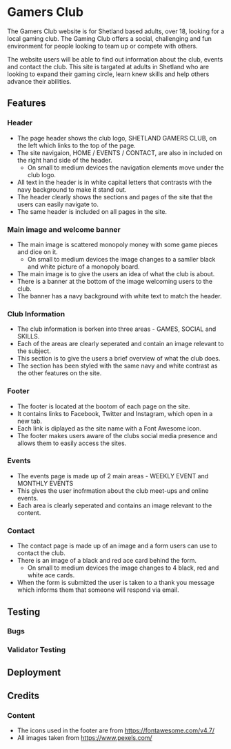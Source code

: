 # Gamers Club

The Gamers Club website is for Shetland based adults, over 18, looking for a local gaming club. 
The Gaming Club offers a social, challenging and fun environment for people looking to team up or compete with others.

The website users will be able to find out information about the club, events and contact the club. This site is targated at adults in Shetland who are looking to expand their gaming circle, learn knew skills and help others advance their abilities. 

<!-- add screenshot of homepage -->

## Features

### Header

- The page header shows the club logo, SHETLAND GAMERS CLUB, on the left which links to the top of the page.
- The site navigaion, HOME / EVENTS / CONTACT, are also in included on the right hand side of the header.
    - On small to medium devices the navigation elements move under the club logo.
- All text in the header is in white capital letters that contrasts with the navy background to make it stand out.
- The header clearly shows the sections and pages of the site that the users can easily navigate to. 
- The same header is included on all pages in the site. 

<!-- add screenshot of header -->

### Main image and welcome banner

- The main image is scattered monopoly money with some game pieces and dice on it. 
    - On small to medium devices the image changes to a samller black and white picture of a monopoly board.
- The main image is to give the users an idea of what the club is about. 
- There is a banner at the bottom of the image welcoming users to the club. 
- The banner has a navy background with white text to match the header.

<!-- add screenshot of image and welcome banner -->

### Club Information

- The club information is borken into three areas - GAMES, SOCIAL and SKILLS.
- Each of the areas are clearly seperated and contain an image relevant to the subject. 
- This section is to give the users a brief overview of what the club does.
- The section has been styled with the same navy and white contrast as the other features on the site. 

<!-- add screenshot of image and welcome banner -->

### Footer

- The footer is located at the bootom of each page on the site.
- It contains links to Facebook, Twitter and Instagram, which open in a new tab.
- Each link is diplayed as the site name with a Font Awesome icon. 
- The footer makes users aware of the clubs social media presence and allows them to easily access the sites. 

### Events

- The events page is made up of 2 main areas - WEEKLY EVENT and MONTHLY EVENTS
- This gives the user inofrmation about the club meet-ups and online events. 
- Each area is clearly seperated and contains an image relevant to the content.

### Contact

- The contact page is made up of an image and a form users can use to contact the club.
- There is an image of a black and red ace card behind the form.
    - On small to medium devices the image changes to 4 black, red and white ace cards.
- When the form is submitted the user is taken to a thank you message which informs them that someone will respond via email. 

## Testing

<!--
Other browsers
responsive
navigation and other links work
all text is readable, images aren't blury
forms work
-->

### Bugs

<!-- what borke, how did i fix it (solved and unsolved) -->

### Validator Testing

<!-- html, css, accessibility, results screen shots-->

## Deployment

<!-- Deloyed to Github pages - explain how and include link to site -->

## Credits

### Content

- The icons used in the footer are from https://fontawesome.com/v4.7/
- All images taken from https://www.pexels.com/
